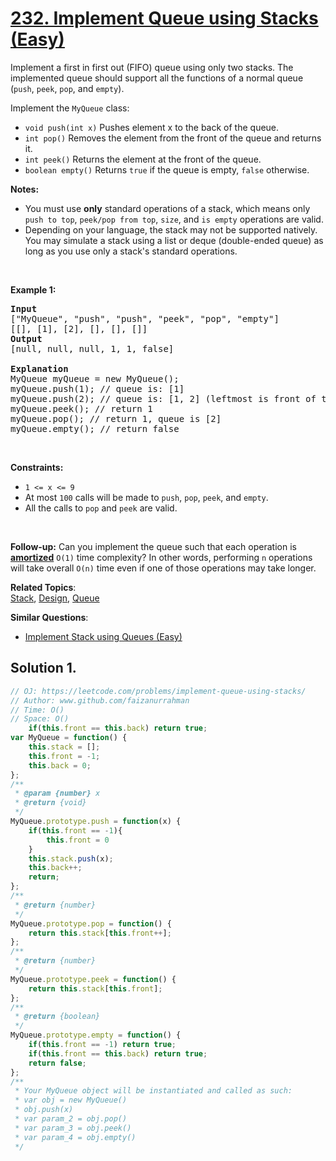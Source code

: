 # [232. Implement Queue using Stacks (Easy)](https://leetcode.com/problems/implement-queue-using-stacks/)

<p>Implement a first in first out (FIFO) queue using only two stacks. The implemented queue should support all the functions of a normal queue (<code>push</code>, <code>peek</code>, <code>pop</code>, <bvtag class="memorize_new_word bv_leetcode_com bv_browserName_google_chrome  burning_vocabulary  _id_1625809030584">and</bvtag> <code>empty</code>).</p>

<p>Implement the <code>MyQueue</code> class:</p>

<ul>
	<li><code>void push(int x)</code> Pushes element x to the back of the queue.</li>
	<li><code>int pop()</code> Removes the element from the front of the queue and returns it.</li>
	<li><code>int peek()</code> Returns the element at the front of the queue.</li>
	<li><code>boolean empty()</code> Returns <code>true</code> if the queue is empty, <code>false</code> otherwise.</li>
</ul>

<p><strong>Notes:</strong></p>

<ul>
	<li>You must use <strong>only</strong> standard operations of a stack, which means only <code>push to top</code>, <code>peek/pop from top</code>, <code>size</code>, and <code>is empty</code> operations are valid.</li>
	<li>Depending on your language, the stack may not be supported natively. You may simulate a stack using a list or deque (double-ended queue) as long as you use only a stack's standard operations.</li>
</ul>

<p>&nbsp;</p>
<p><strong>Example 1:</strong></p>

<pre><strong>Input</strong>
["MyQueue", "push", "push", "peek", "pop", "empty"]
[[], [1], [2], [], [], []]
<strong>Output</strong>
[null, null, null, 1, 1, false]

<strong>Explanation</strong>
MyQueue myQueue = new MyQueue();
myQueue.push(1); // queue is: [1]
myQueue.push(2); // queue is: [1, 2] (leftmost is front of the queue)
myQueue.peek(); // return 1
myQueue.pop(); // return 1, queue is [2]
myQueue.empty(); // return false
</pre>

<p>&nbsp;</p>
<p><strong>Constraints:</strong></p>

<ul>
	<li><code>1 &lt;= x &lt;= 9</code></li>
	<li>At most <code>100</code>&nbsp;calls will be made to <code>push</code>, <code>pop</code>, <code>peek</code>, and <code>empty</code>.</li>
	<li>All the calls to <code>pop</code> <bvtag class="memorize_new_word bv_leetcode_com bv_browserName_google_chrome  burning_vocabulary  _id_1625809030584">and</bvtag> <code>peek</code> are valid.</li>
</ul>

<p>&nbsp;</p>
<p><strong>Follow-up:</strong> Can you implement the queue such that each operation is <strong><a href="https://en.wikipedia.org/wiki/Amortized_analysis" target="_blank">amortized</a></strong> <code>O(1)</code> time complexity? In other words, performing <code>n</code> operations will take overall <code>O(n)</code> time even if one of those operations may take longer.</p>


**Related Topics**:  
[Stack](https://leetcode.com/tag/stack/), [Design](https://leetcode.com/tag/design/), [Queue](https://leetcode.com/tag/queue/)

**Similar Questions**:
* [Implement Stack using Queues (Easy)](https://leetcode.com/problems/implement-stack-using-queues/)

## Solution 1.

```js
// OJ: https://leetcode.com/problems/implement-queue-using-stacks/
// Author: www.github.com/faizanurrahman
// Time: O()
// Space: O()
    if(this.front == this.back) return true;
var MyQueue = function() {
    this.stack = [];
    this.front = -1;
    this.back = 0;
};
/** 
 * @param {number} x
 * @return {void}
 */
MyQueue.prototype.push = function(x) {
    if(this.front == -1){
        this.front = 0
    } 
    this.stack.push(x);
    this.back++;
    return;
};
/**
 * @return {number}
 */
MyQueue.prototype.pop = function() {
    return this.stack[this.front++];
};
/**
 * @return {number}
 */
MyQueue.prototype.peek = function() {
    return this.stack[this.front];
};
/**
 * @return {boolean}
 */
MyQueue.prototype.empty = function() {
    if(this.front == -1) return true;
    if(this.front == this.back) return true;
    return false;
};
/** 
 * Your MyQueue object will be instantiated and called as such:
 * var obj = new MyQueue()
 * obj.push(x)
 * var param_2 = obj.pop()
 * var param_3 = obj.peek()
 * var param_4 = obj.empty()
 */

```